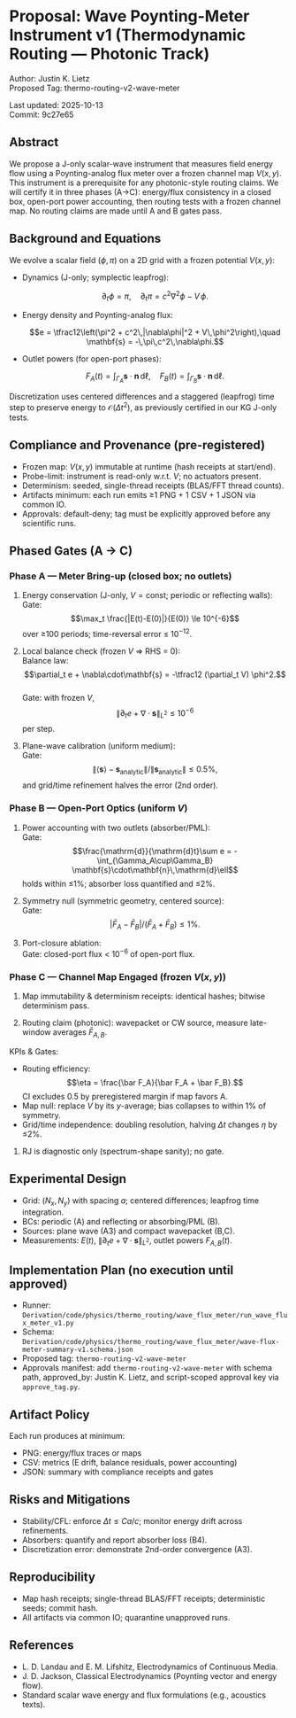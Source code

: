 # Proposal: Wave Poynting-Meter Instrument v1 (Thermodynamic Routing — Photonic Track)

Author: Justin K. Lietz  
Proposed Tag: thermo-routing-v2-wave-meter

Last updated: 2025-10-13  
Commit: 9c27e65

## Abstract

We propose a J-only scalar-wave instrument that measures field energy flow using a Poynting-analog flux meter over a frozen channel map $V(x,y)$. This instrument is a prerequisite for any photonic-style routing claims. We will certify it in three phases (A→C): energy/flux consistency in a closed box, open-port power accounting, then routing tests with a frozen channel map. No routing claims are made until A and B gates pass.

## Background and Equations

We evolve a scalar field $(\phi,\pi)$ on a 2D grid with a frozen potential $V(x,y)$:

- Dynamics (J-only; symplectic leapfrog):
  
  $$\partial_t \phi = \pi,\quad \partial_t \pi = c^2 \nabla^2 \phi - V\,\phi.$$

- Energy density and Poynting-analog flux:
  
  $$e = \tfrac12\left(\pi^2 + c^2\,|\nabla\phi|^2 + V\,\phi^2\right),\quad \mathbf{s} = -\,\pi\,c^2\,\nabla\phi.$$

- Outlet powers (for open-port phases):
  
  $$F_A(t) = \int_{\Gamma_A} \mathbf{s}\cdot\mathbf{n}\,\mathrm{d}\ell,\quad F_B(t) = \int_{\Gamma_B} \mathbf{s}\cdot\mathbf{n}\,\mathrm{d}\ell.$$

Discretization uses centered differences and a staggered (leapfrog) time step to preserve energy to $\mathcal{O}(\Delta t^2)$, as previously certified in our KG J-only tests.

## Compliance and Provenance (pre-registered)

- Frozen map: $V(x,y)$ immutable at runtime (hash receipts at start/end).
- Probe-limit: instrument is read-only w.r.t. $V$; no actuators present.
- Determinism: seeded, single-thread receipts (BLAS/FFT thread counts).
- Artifacts minimum: each run emits ≥1 PNG + 1 CSV + 1 JSON via common IO.
- Approvals: default-deny; tag must be explicitly approved before any scientific runs.

## Phased Gates (A → C)

### Phase A — Meter Bring-up (closed box; no outlets)

1. Energy conservation (J-only, $V=\mathrm{const}$; periodic or reflecting walls):  
Gate: $$\max_t \frac{|E(t)-E(0)|}{E(0)} \le 10^{-6}$$ over ≥100 periods; time-reversal error ≤ $10^{-12}$.

2. Local balance check (frozen $V$ ⇒ RHS = 0):  
Balance law: $$\partial_t e + \nabla\cdot\mathbf{s} = -\tfrac12 (\partial_t V) \phi^2.$$  
Gate: with frozen $V$, $$\|\partial_t e + \nabla\cdot\mathbf{s}\|_{L^2} \le 10^{-6}$$ per step.

3. Plane-wave calibration (uniform medium):  
Gate: $$\|\langle\mathbf{s}\rangle - \mathbf{s}_{\text{analytic}}\|/\|\mathbf{s}_{\text{analytic}}\| \le 0.5\%,$$ and grid/time refinement halves the error (2nd order).

### Phase B — Open-Port Optics (uniform $V$)

1. Power accounting with two outlets (absorber/PML):  
Gate: $$\frac{\mathrm{d}}{\mathrm{d}t}\sum e = -\int_{\Gamma_A\cup\Gamma_B} \mathbf{s}\cdot\mathbf{n}\,\mathrm{d}\ell$$ holds within ≤1%; absorber loss quantified and ≤2%.

2. Symmetry null (symmetric geometry, centered source):  
Gate: $$\left|\bar F_A-\bar F_B\right|/(\bar F_A+\bar F_B) \le 1\%.$$

3. Port-closure ablation:  
Gate: closed-port flux < $10^{-6}$ of open-port flux.

### Phase C — Channel Map Engaged (frozen $V(x,y)$)

1. Map immutability & determinism receipts: identical hashes; bitwise determinism pass.

1. Routing claim (photonic): wavepacket or CW source, measure late-window averages $\bar F_{A,B}$.  

KPIs & Gates:

- Routing efficiency: $$\eta = \frac{\bar F_A}{\bar F_A + \bar F_B}.$$ CI excludes 0.5 by preregistered margin if map favors A.  
- Map null: replace $V$ by its $y$-average; bias collapses to within 1% of symmetry.  
- Grid/time independence: doubling resolution, halving $\Delta t$ changes $\eta$ by ≤2%.

1. RJ is diagnostic only (spectrum-shape sanity); no gate.

## Experimental Design

- Grid: $(N_x, N_y)$ with spacing $a$; centered differences; leapfrog time integration.  
- BCs: periodic (A) and reflecting or absorbing/PML (B).  
- Sources: plane wave (A3) and compact wavepacket (B,C).  
- Measurements: $E(t)$, $\|\partial_t e + \nabla\cdot\mathbf{s}\|_{L^2}$, outlet powers $F_{A,B}(t)$.

## Implementation Plan (no execution until approved)

- Runner: `Derivation/code/physics/thermo_routing/wave_flux_meter/run_wave_flux_meter_v1.py`  
- Schema: `Derivation/code/physics/thermo_routing/wave_flux_meter/wave-flux-meter-summary-v1.schema.json`  
- Proposed tag: `thermo-routing-v2-wave-meter`  
- Approvals manifest: add `thermo-routing-v2-wave-meter` with schema path, approved_by: Justin K. Lietz, and script-scoped approval key via `approve_tag.py`.

## Artifact Policy

Each run produces at minimum:

- PNG: energy/flux traces or maps  
- CSV: metrics (E drift, balance residuals, power accounting)  
- JSON: summary with compliance receipts and gates

## Risks and Mitigations

- Stability/CFL: enforce $\Delta t \le C a / c$; monitor energy drift across refinements.  
- Absorbers: quantify and report absorber loss (B4).  
- Discretization error: demonstrate 2nd-order convergence (A3).

## Reproducibility

- Map hash receipts; single-thread BLAS/FFT receipts; deterministic seeds; commit hash.  
- All artifacts via common IO; quarantine unapproved runs.

## References

- L. D. Landau and E. M. Lifshitz, Electrodynamics of Continuous Media.  
- J. D. Jackson, Classical Electrodynamics (Poynting vector and energy flow).  
- Standard scalar wave energy and flux formulations (e.g., acoustics texts).
